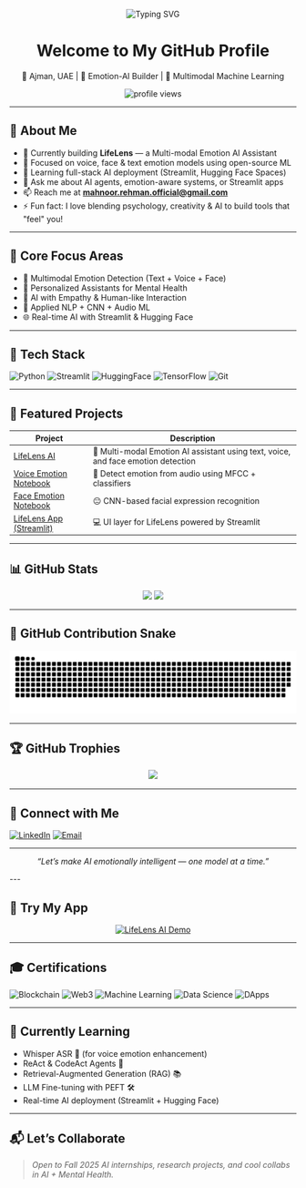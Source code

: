 <!-- Typing SVG Intro -->
<p align="center">
  <img src="https://readme-typing-svg.demolab.com?font=Fira+Code&size=22&pause=1000&color=9400D3&center=true&vCenter=true&width=700&lines=Hi+%F0%9F%91%8B%2C+I'm+Mahnoor+Rehman;AI+Engineer+%7C+Emotion+AI+Builder;LifeLens+-+Multimodal+Emotion+Assistant;Voice+%7C+Face+%7C+Text+Emotion+Models;Streamlit+%7C+Hugging+Face+%7C+TensorFlow" alt="Typing SVG" />
</p>


<!-- Intro Header -->
<h1 align="center">Welcome to My GitHub Profile</h1>
<p align="center">📍 Ajman, UAE | 🤖 Emotion-AI Builder | 🎯 Multimodal Machine Learning</p>

<p align="center">
  <img src="https://komarev.com/ghpvc/?username=Mahnoor402-beep&label=Profile%20views&color=0e75b6&style=flat" alt="profile views" />
</p>

---

## 🌟 About Me

- 🔭 Currently building **LifeLens** — a Multi-modal Emotion AI Assistant
- 🧠 Focused on voice, face & text emotion models using open-source ML
- 🌱 Learning full-stack AI deployment (Streamlit, Hugging Face Spaces)
- 💬 Ask me about AI agents, emotion-aware systems, or Streamlit apps
- 📫 Reach me at **mahnoor.rehman.official@gmail.com**
- ⚡ Fun fact: I love blending psychology, creativity & AI to build tools that "feel" you!

---

## 🧠 Core Focus Areas

- 🎯 Multimodal Emotion Detection (Text + Voice + Face)
- 🧘 Personalized Assistants for Mental Health
- 🤝 AI with Empathy & Human-like Interaction
- 🧩 Applied NLP + CNN + Audio ML
- 🌐 Real-time AI with Streamlit & Hugging Face

---

## 🚀 Tech Stack

![Python](https://img.shields.io/badge/Python-3670A0?logo=python&logoColor=white&style=for-the-badge)
![Streamlit](https://img.shields.io/badge/Streamlit-FF4B4B?logo=streamlit&logoColor=white&style=for-the-badge)
![HuggingFace](https://img.shields.io/badge/HuggingFace-%23FFB636?logo=huggingface&logoColor=black&style=for-the-badge)
![TensorFlow](https://img.shields.io/badge/TensorFlow-FF6F00?logo=tensorflow&logoColor=white&style=for-the-badge)
![Git](https://img.shields.io/badge/Git-F05032?logo=git&logoColor=white&style=for-the-badge)

---

## 📌 Featured Projects

| Project | Description |
|--------|-------------|
| [LifeLens AI](https://github.com/MahnoorRehman11/lifelens-ai) | 🎯 Multi-modal Emotion AI assistant using text, voice, and face emotion detection |
| [Voice Emotion Notebook](https://github.com/Mahnoor402-beep/VoiceEmotion) | 🎤 Detect emotion from audio using MFCC + classifiers |
| [Face Emotion Notebook](https://github.com/Mahnoor402-beep/FaceEmotion) | 😐 CNN-based facial expression recognition |
| [LifeLens App (Streamlit)](https://github.com/Mahnoor402-beep/lifelens-app) | 💻 UI layer for LifeLens powered by Streamlit |

---

## 📊 GitHub Stats

<p align="center">
  <img src="https://github-readme-stats.vercel.app/api?username=Mahnoor402-beep&show_icons=true&theme=radical" height="180" />
  <img src="https://github-readme-streak-stats.herokuapp.com/?user=Mahnoor402-beep&theme=radical" height="180" />
</p>

---

## 🐍 GitHub Contribution Snake

<p align="center">
  <img src="https://raw.githubusercontent.com/platane/platane/output/github-contribution-grid-snake.svg" alt="GitHub Snake" />
</p>

---

## 🏆 GitHub Trophies

<p align="center">
  <img src="https://github-profile-trophy.vercel.app/?username=Mahnoor402-beep&theme=algolia&no-bg=true&no-frame=true" />
</p>

---

## 🔗 Connect with Me

[![LinkedIn](https://img.shields.io/badge/-LinkedIn-blue?style=for-the-badge&logo=Linkedin&logoColor=white)](https://www.linkedin.com/in/mahnoor-rehman-abbasi/)
[![Email](https://img.shields.io/badge/-Email-red?style=for-the-badge&logo=gmail&logoColor=white)](mailto:mahnoor.rehman.official@gmail.com)

---

<p align="center"><i>“Let’s make AI emotionally intelligent — one model at a time.”</i></p>
---

## 🚀 Try My App

<p align="center">
  <a href="https://huggingface.co/spaces/MahnoorRehman11/lifelens-ai">
    <img src="https://img.shields.io/badge/Try_LifeLens_AI-Demo_on_HuggingFace-orange?style=for-the-badge&logo=huggingface&logoColor=white" alt="LifeLens AI Demo"/>
  </a>
</p>

---

## 🎓 Certifications

![Blockchain](https://img.shields.io/badge/Certified-Blockchain-blueviolet?style=flat-square)
![Web3](https://img.shields.io/badge/Web3%20Developer-Ethereum-purple?style=flat-square)
![Machine Learning](https://img.shields.io/badge/ML-Practitioner-blue?style=flat-square)
![Data Science](https://img.shields.io/badge/DataScience-Projects-teal?style=flat-square)
![DApps](https://img.shields.io/badge/DApps%20Builder-Polygon-pink?style=flat-square)

---

## 🌱 Currently Learning

- Whisper ASR 🤫 (for voice emotion enhancement)
- ReAct & CodeAct Agents 🤖
- Retrieval-Augmented Generation (RAG) 📚
- LLM Fine-tuning with PEFT 🛠️
- Real-time AI deployment (Streamlit + Hugging Face)

---

## 📬 Let’s Collaborate

> *Open to Fall 2025 AI internships, research projects, and cool collabs in AI + Mental Health.*

